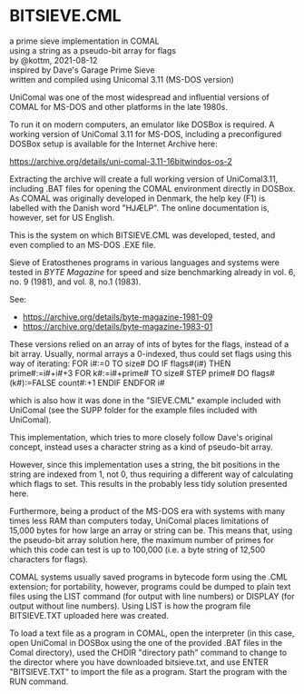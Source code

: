 # BITSIEVE.CML

a prime sieve implementation in COMAL  
using a string as a pseudo-bit array for flags  
by @kottm, 2021-08-12  
inspired by Dave's Garage Prime Sieve  
written and compiled using Unicomal 3.11 (MS-DOS version)  

UniComal was one of the most widespread and influential versions of COMAL for MS-DOS and other platforms in the late 1980s.

To run it on modern computers, an emulator like DOSBox is required. A working version of UniComal 3.11 for MS-DOS, including a preconfigured DOSBox setup is available for the Internet Archive here:

<https://archive.org/details/uni-comal-3.11-16bitwindos-os-2>

Extracting the archive will create a full working version of UniComal3.11, including .BAT files for opening the COMAL environment directly in DOSBox. As COMAL was originally developed in Denmark, the help key (F1) is labelled with the Danish word "HJÆLP". The online documentation is, however, set for US English.

This is the system on which BITSIEVE.CML was developed, tested, and even complied to an MS-DOS .EXE file.
 
Sieve of Eratosthenes programs in various languages and systems were tested in *BYTE Magazine* for speed and size benchmarking already in vol. 6, no. 9 (1981), and vol. 8, no.1 (1983).

See:
- <https://archive.org/details/byte-magazine-1981-09>
- <https://archive.org/details/byte-magazine-1983-01>

These versions relied on an array of ints of bytes for the flags, instead of a bit array. Usually, normal arrays a 0-indexed, thus could set flags using this way of iterating:
    FOR i#:=0 TO size# DO
        IF flags#(i#) THEN
            prime#:=i#+i#+3
            FOR k#:=i#+prime# TO size# STEP prime# DO flags#(k#):=FALSE
            count#:+1
        ENDIF
    ENDFOR i#

which is also how it was done in the "SIEVE.CML" example included with UniComal (see the SUPP folder for the example files included with UniComal).

This implementation, which tries to more closely follow Dave's original concept, instead uses a character string as a kind of pseudo-bit array.

However, since this implementation uses a string, the bit positions in the string are indexed from 1, not 0, thus requiring a different way of calculating which flags to set. This results in the probably less tidy solution presented here.

Furthermore, being a product of the MS-DOS era with systems with many times less RAM than computers today, UniComal places limitations of 15,000 bytes for how large an array or string can be. This means that, using the pseudo-bit array solution here, the maximum number of primes for which this code can test is up to 100,000 (i.e. a byte string of 12,500 characters for flags).

COMAL systems usually saved programs in bytecode form using the .CML extension; for portability, however, programs could be dumped to plain text files using the LIST command (for output with line numbers) or DISPLAY (for output without line numbers). Using LIST is how the program file BITSIEVE.TXT uploaded here was created.

To load a text file as a program in COMAL, open the interpreter (in this case, open UniComal in DOSBox using the one of the provided .BAT files in the Comal directory), used the CHDIR "directory path" command to change to the director where you have downloaded bitsieve.txt, and use ENTER "BITSIEVE.TXT" to import the file as a program. Start the program with the RUN command.